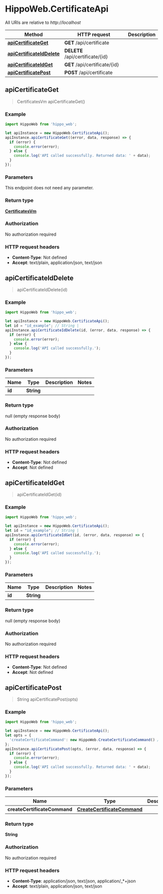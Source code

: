 # HippoWeb.CertificateApi

All URIs are relative to *http://localhost*

Method | HTTP request | Description
------------- | ------------- | -------------
[**apiCertificateGet**](CertificateApi.md#apiCertificateGet) | **GET** /api/certificate | 
[**apiCertificateIdDelete**](CertificateApi.md#apiCertificateIdDelete) | **DELETE** /api/certificate/{id} | 
[**apiCertificateIdGet**](CertificateApi.md#apiCertificateIdGet) | **GET** /api/certificate/{id} | 
[**apiCertificatePost**](CertificateApi.md#apiCertificatePost) | **POST** /api/certificate | 



## apiCertificateGet

> CertificatesVm apiCertificateGet()



### Example

```javascript
import HippoWeb from 'hippo_web';

let apiInstance = new HippoWeb.CertificateApi();
apiInstance.apiCertificateGet((error, data, response) => {
  if (error) {
    console.error(error);
  } else {
    console.log('API called successfully. Returned data: ' + data);
  }
});
```

### Parameters

This endpoint does not need any parameter.

### Return type

[**CertificatesVm**](CertificatesVm.md)

### Authorization

No authorization required

### HTTP request headers

- **Content-Type**: Not defined
- **Accept**: text/plain, application/json, text/json


## apiCertificateIdDelete

> apiCertificateIdDelete(id)



### Example

```javascript
import HippoWeb from 'hippo_web';

let apiInstance = new HippoWeb.CertificateApi();
let id = "id_example"; // String | 
apiInstance.apiCertificateIdDelete(id, (error, data, response) => {
  if (error) {
    console.error(error);
  } else {
    console.log('API called successfully.');
  }
});
```

### Parameters


Name | Type | Description  | Notes
------------- | ------------- | ------------- | -------------
 **id** | **String**|  | 

### Return type

null (empty response body)

### Authorization

No authorization required

### HTTP request headers

- **Content-Type**: Not defined
- **Accept**: Not defined


## apiCertificateIdGet

> apiCertificateIdGet(id)



### Example

```javascript
import HippoWeb from 'hippo_web';

let apiInstance = new HippoWeb.CertificateApi();
let id = "id_example"; // String | 
apiInstance.apiCertificateIdGet(id, (error, data, response) => {
  if (error) {
    console.error(error);
  } else {
    console.log('API called successfully.');
  }
});
```

### Parameters


Name | Type | Description  | Notes
------------- | ------------- | ------------- | -------------
 **id** | **String**|  | 

### Return type

null (empty response body)

### Authorization

No authorization required

### HTTP request headers

- **Content-Type**: Not defined
- **Accept**: Not defined


## apiCertificatePost

> String apiCertificatePost(opts)



### Example

```javascript
import HippoWeb from 'hippo_web';

let apiInstance = new HippoWeb.CertificateApi();
let opts = {
  'createCertificateCommand': new HippoWeb.CreateCertificateCommand() // CreateCertificateCommand | 
};
apiInstance.apiCertificatePost(opts, (error, data, response) => {
  if (error) {
    console.error(error);
  } else {
    console.log('API called successfully. Returned data: ' + data);
  }
});
```

### Parameters


Name | Type | Description  | Notes
------------- | ------------- | ------------- | -------------
 **createCertificateCommand** | [**CreateCertificateCommand**](CreateCertificateCommand.md)|  | [optional] 

### Return type

**String**

### Authorization

No authorization required

### HTTP request headers

- **Content-Type**: application/json, text/json, application/_*+json
- **Accept**: text/plain, application/json, text/json

